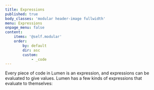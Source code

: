 ```yaml
---
title: Expressions
published: true
body_classes: 'modular header-image fullwidth'
menu: Expressions
onpage_menu: false
content:
    items: '@self.modular'
    order:
        by: default
        dir: asc
        custom:
            - _code
---
```


Every piece of code in Lumen is an expression, and expressions can be evaluated to give values. Lumen has a few kinds of expressions that evaluate to themselves:
